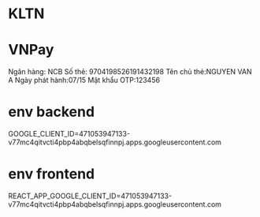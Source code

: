 # KLTN

# VNPay

Ngân hàng: NCB
Số thẻ: 9704198526191432198
Tên chủ thẻ:NGUYEN VAN A
Ngày phát hành:07/15
Mật khẩu OTP:123456

# env backend

GOOGLE_CLIENT_ID=471053947133-v77mc4qitvcti4pbp4abqbelsqfinnpj.apps.googleusercontent.com

# env frontend

REACT_APP_GOOGLE_CLIENT_ID=471053947133-v77mc4qitvcti4pbp4abqbelsqfinnpj.apps.googleusercontent.com
